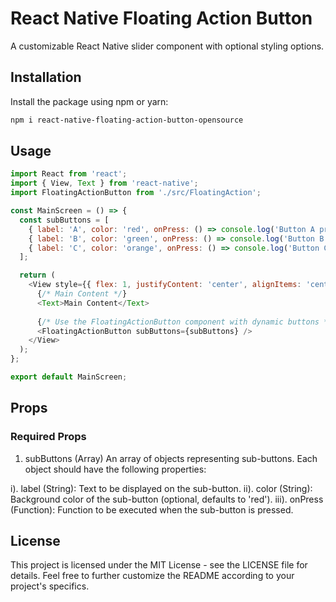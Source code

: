 # React Native Floating Action Button

A customizable React Native slider component with optional styling options.

## Installation

Install the package using npm or yarn:

```bash
npm i react-native-floating-action-button-opensource

```
## Usage

```javascript
import React from 'react';
import { View, Text } from 'react-native';
import FloatingActionButton from './src/FloatingAction';

const MainScreen = () => {
  const subButtons = [
    { label: 'A', color: 'red', onPress: () => console.log('Button A pressed') },
    { label: 'B', color: 'green', onPress: () => console.log('Button B pressed') },
    { label: 'C', color: 'orange', onPress: () => console.log('Button C pressed') },
  ];

  return (
    <View style={{ flex: 1, justifyContent: 'center', alignItems: 'center' }}>
      {/* Main Content */}
      <Text>Main Content</Text>
      
      {/* Use the FloatingActionButton component with dynamic buttons */}
      <FloatingActionButton subButtons={subButtons} />
    </View>
  );
};

export default MainScreen;


```

## Props
### Required Props
1. subButtons (Array)
An array of objects representing sub-buttons. Each object should have the following properties:

i). label (String): Text to be displayed on the sub-button.
ii). color (String): Background color of the sub-button (optional, defaults to 'red').
iii). onPress (Function): Function to be executed when the sub-button is pressed.

## License
This project is licensed under the MIT License - see the LICENSE file for details.
Feel free to further customize the README according to your project's specifics.

